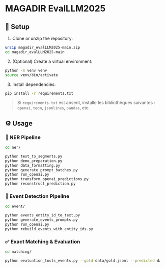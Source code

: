 
# MAGADIR EvalLLM2025

## 🚀 Setup

1. Clone or unzip the repository:

```bash
unzip magadir_evalLLM2025-main.zip
cd magadir_evalLLM2025-main
```

2. (Optional) Create a virtual environment:

```bash
python -m venv venv
source venv/bin/activate
```

3. Install dependencies:

```bash
pip install -r requirements.txt
```

> Si `requirements.txt` est absent, installe les bibliothèques suivantes : `openai`, `tqdm`, `jsonlines`, `pandas`, etc.

## ⚙️ Usage

### 🔹 NER Pipeline

```bash
cd ner/

python text_to_segments.py
python demo_preparation.py
python data_formatting.py
python generate_prompt_batches.py
python run_openai.py
python transform_openai_predictions.py
python reconstruct_prediction.py
```

### 🔸 Event Detection Pipeline

```bash
cd event/

python events_entity_id_to_text.py
python generate_events_prompts.py
python run_openai.py
python rebuild_events_with_entity_ids.py
```

### ✅ Exact Matching & Evaluation

```bash
cd matching/

python evaluation_tools_events.py --gold data/gold.jsonl --predicted data/predictions.jsonl
```
